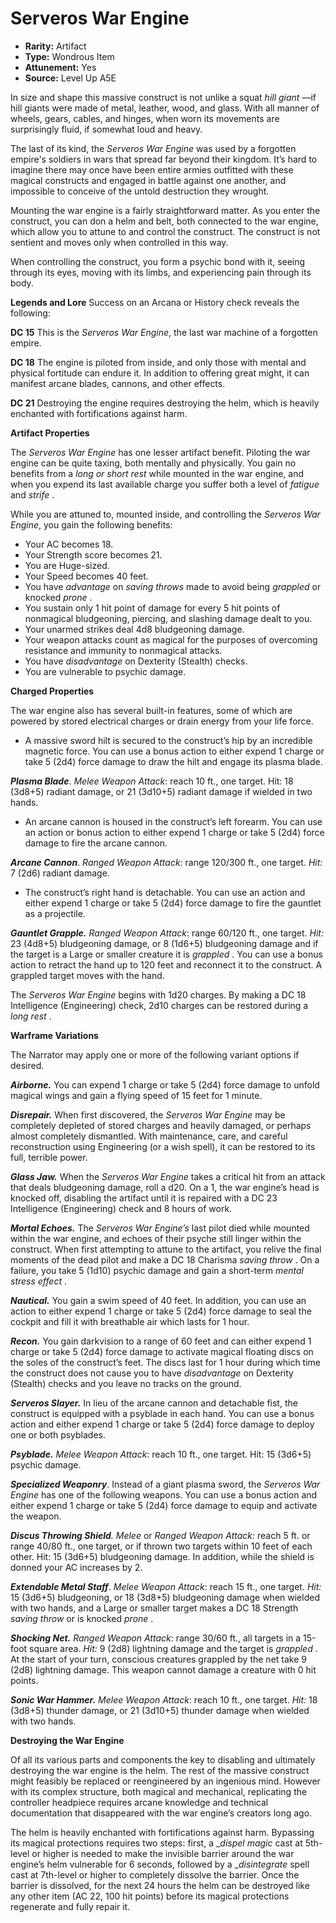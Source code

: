 
# Serveros War Engine

* **Rarity:** Artifact
* **Type:** Wondrous Item
* **Attunement:** Yes
* **Source:** Level Up A5E


In size and shape this massive construct is not unlike a squat _hill giant_ —if hill giants were made of metal, leather, wood, and glass. With all manner of wheels, gears, cables, and hinges, when worn its movements are surprisingly fluid, if somewhat loud and heavy.

The last of its kind, the _Serveros War Engine_ was used by a forgotten empire's soldiers in wars that spread far beyond their kingdom. It’s hard to imagine there may once have been entire armies outfitted with these magical constructs and engaged in battle against one another, and impossible to conceive of the untold destruction they wrought.

Mounting the war engine is a fairly straightforward matter. As you enter the construct, you can don a helm and belt, both connected to the war engine, which allow you to attune to and control the construct. The construct is not sentient and moves only when controlled in this way.

When controlling the construct, you form a psychic bond with it, seeing through its eyes, moving with its limbs, and experiencing pain through its body.

**Legends and Lore** Success on an Arcana or History check reveals the following:

**DC 15** This is the _Serveros War Engine_, the last war machine of a forgotten empire. 

**DC 18** The engine is piloted from inside, and only those with mental and physical fortitude can endure it. In addition to offering great might, it can manifest arcane blades, cannons, and other effects.

**DC 21** Destroying the engine requires destroying the helm, which is heavily enchanted with fortifications against harm.

**Artifact Properties**

The _Serveros War Engine_ has one lesser artifact benefit. Piloting the war engine can be quite taxing, both mentally and physically. You gain no benefits from a _long or short rest_  while mounted in the war engine, and when you expend its last available charge you suffer both a level of _fatigue_  and _strife_ .

While you are attuned to, mounted inside, and controlling the _Serveros War Engine_, you gain the following benefits:

* Your AC becomes 18.
* Your Strength score becomes 21.
* You are Huge-sized.
* Your Speed becomes 40 feet.
* You have _advantage_  on _saving throws_  made to avoid being _grappled_  or knocked _prone_ .
* You sustain only 1 hit point of damage for every 5 hit points of nonmagical bludgeoning, piercing, and slashing damage dealt to you.
* Your unarmed strikes deal 4d8 bludgeoning damage.
* Your weapon attacks count as magical for the purposes of overcoming resistance and immunity to nonmagical attacks.
* You have _disadvantage_  on Dexterity (Stealth) checks.
* You are vulnerable to psychic damage.

**Charged Properties**

The war engine also has several built-in features, some of which are powered by stored electrical charges or drain energy from your life force.

* A massive sword hilt is secured to the construct’s hip by an incredible magnetic force. You can use a bonus action to either expend 1 charge or take 5 (2d4) force damage to draw the hilt and engage its plasma blade.

_**Plasma Blade**_. _Melee Weapon Attack_: reach 10 ft., one target. Hit: 18 (3d8+5) radiant damage, or 21 (3d10+5) radiant damage if wielded in two hands.

* An arcane cannon is housed in the construct’s left forearm. You can use an action or bonus action to either expend 1 charge or take 5 (2d4) force damage to fire the arcane cannon.

_**Arcane Cannon**_. _Ranged Weapon Attack_: range 120/300 ft., one target. _Hit:_ 7 (2d6) radiant damage.

* The construct’s right hand is detachable. You can use an action and either expend 1 charge or take 5 (2d4) force damage to fire the gauntlet as a projectile.

_**Gauntlet Grapple.**_ _Ranged Weapon Attack_: range 60/120 ft., one target. _Hit:_ 23 (4d8+5) bludgeoning damage, or 8 (1d6+5) bludgeoning damage and if the target is a Large or smaller creature it is _grappled_ . You can use a bonus action to retract the hand up to 120 feet and reconnect it to the construct. A grappled target moves with the hand.

 The _Serveros War Engine_ begins with 1d20 charges. By making a DC 18 Intelligence (Engineering) check, 2d10 charges can be restored during a _long rest_ .

**Warframe Variations**

The Narrator may apply one or more of the following variant options if desired.

_**Airborne.**_ You can expend 1 charge or take 5 (2d4) force damage to unfold magical wings and gain a flying speed of 15 feet for 1 minute.

_**Disrepair.**_ When first discovered, the _Serveros War Engine_ may be completely depleted of stored charges and heavily damaged, or perhaps almost completely dismantled. With maintenance, care, and careful reconstruction using Engineering (or a wish spell), it can be restored to its full, terrible power.

_**Glass Jaw.**_ When the _Serveros War Engine_ takes a critical hit from an attack that deals bludgeoning damage, roll a d20\. On a 1, the war engine’s head is knocked off, disabling the artifact until it is repaired with a DC 23 Intelligence (Engineering) check and 8 hours of work.

_**Mortal Echoes.**_ The _Serveros War Engine’s_ last pilot died while mounted within the war engine, and echoes of their psyche still linger within the construct. When first attempting to attune to the artifact, you relive the final moments of the dead pilot and make a DC 18 Charisma _saving throw_ . On a failure, you take 5 (1d10) psychic damage and gain a short-term _mental stress effect_ .

**_Nautical._** You gain a swim speed of 40 feet. In addition, you can use an action to either expend 1 charge or take 5 (2d4) force damage to seal the cockpit and fill it with breathable air which lasts for 1 hour.

_**Recon.**_ You gain darkvision to a range of 60 feet and can either expend 1 charge or take 5 (2d4) force damage to activate magical floating discs on the soles of the construct’s feet. The discs last for 1 hour during which time the construct does not cause you to have _disadvantage_  on Dexterity (Stealth) checks and you leave no tracks on the ground.

_**Serveros Slayer.**_ In lieu of the arcane cannon and detachable fist, the construct is equipped with a psyblade in each hand. You can use a bonus action and either expend 1 charge or take 5 (2d4) force damage to deploy one or both psyblades. 

_**Psyblade.** Melee Weapon Attack_: reach 10 ft., one target. Hit: 15 (3d6+5) psychic damage.

_**Specialized Weaponry**_. Instead of a giant plasma sword, the _Serveros War Engine_ has one of the following weapons. You can use a bonus action and either expend 1 charge or take 5 (2d4) force damage to equip and activate the weapon.

_**Discus Throwing Shield**. Melee_ or _Ranged Weapon Attack:_ reach 5 ft. or range 40/80 ft., one target, or if thrown two targets within 10 feet of each other. Hit: 15 (3d6+5) bludgeoning damage. In addition, while the shield is donned your AC increases by 2.

_**Extendable Metal Staff**_. _Melee Weapon Attack_: reach 15 ft., one target. _Hit:_ 15 (3d6+5) bludgeoning, or 18 (3d8+5) bludgeoning damage when wielded with two hands, and a Large or smaller target makes a DC 18 Strength _saving throw_  or is knocked _prone_ .

_**Shocking Net.**_ _Ranged Weapon Attack_: range 30/60 ft., all targets in a 15-foot square area. _Hit:_ 9 (2d8) lightning damage and the target is _grappled_ . At the start of your turn, conscious creatures grappled by the net take 9 (2d8) lightning damage. This weapon cannot damage a creature with 0 hit points.

_**Sonic War Hammer.**_ _Melee Weapon Attack_: reach 10 ft., one target. _Hit:_ 18 (3d8+5) thunder damage, or 21 (3d10+5) thunder damage when wielded with two hands.

**Destroying the War Engine**

Of all its various parts and components the key to disabling and ultimately destroying the war engine is the helm. The rest of the massive construct might feasibly be replaced or reengineered by an ingenious mind. However with its complex structure, both magical and mechanical, replicating the controller headpiece requires arcane knowledge and technical documentation that disappeared with the war engine’s creators long ago. 

The helm is heavily enchanted with fortifications against harm. Bypassing its magical protections requires two steps: first, a __dispel magic_ cast at 5th-level or higher is needed to make the invisible barrier around the war engine’s helm vulnerable for 6 seconds, followed by a __disintegrate_ spell cast at 7th-level or higher to completely dissolve the barrier. Once the barrier is dissolved, for the next 24 hours the helm can be destroyed like any other item (AC 22, 100 hit points) before its magical protections regenerate and fully repair it.

